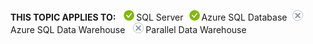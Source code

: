 <Token>**THIS TOPIC APPLIES TO:** ![yes](media/yes.png)SQL Server![no](media/yes.png)Azure SQL Database![no](media/no.png)Azure SQL Data Warehouse ![no](media/no.png)Parallel Data Warehouse </Token>

